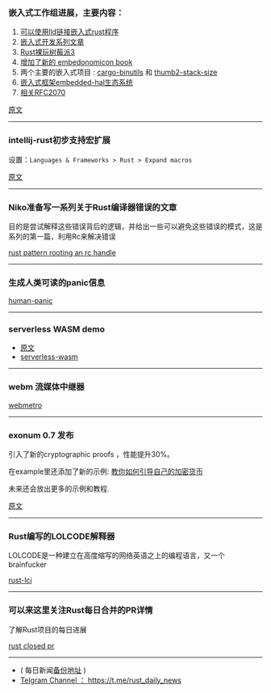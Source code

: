 ### 嵌入式工作组进展，主要内容：


1.  [可以使用lld链接嵌入式rust程序](   https://users.rust-lang.org/t/cortex-m-rt-v0-4-0-now-you-can-link-arm-cortex-m-programs-using-lld/16751)
2.  [嵌入式开发系列文章](  http://ithinuel.me/embedded-rust-why/)
3.  [Rust裸玩树莓派3](  https://github.com/andre-richter/rust-raspi3-tutorial)
4.  [增加了新的 embedonomicon book   ](https://github.com/rust-lang-nursery/embedded-wg/blob/master/books/embedonomicon/README.md)
5.  两个主要的嵌入式项目 :  [cargo-binutils]( https://github.com/japaric/cargo-binutils ) 和  [thumb2-stack-size](https://crates.io/crates/thumb2-stack-size)
6. [ 嵌入式框架embedded-hal生态系统](  https://github.com/rust-embedded/awesome-embedded-rust)
7.  [相关RFC2070](  https://github.com/rust-lang/rust/issues/44489#issuecomment-381324623)

[原文](https://internals.rust-lang.org/t/the-embedded-working-group-newsletter-3/7319)

---


### intellij-rust初步支持宏扩展

设置：`Languages & Frameworks > Rust > Expand macros`

[原文](https://intellij-rust.github.io/2018/04/16/changelog-72.html)

---

###  Niko准备写一系列关于Rust编译器错误的文章


目的是尝试解释这些错误背后的逻辑，并给出一些可以避免这些错误的模式，这是系列的第一篇，利用Rc来解决错误

[rust pattern rooting an rc handle](http://smallcultfollowing.com/babysteps/blog/2018/04/16/rust-pattern-rooting-an-rc-handle/)


---

### 生成人类可读的panic信息

[human-panic](https://github.com/yoshuawuyts/human-panic)

---

### serverless WASM demo

- [原文](https://www.reddit.com/r/rust/comments/8cn72h/fearless_cloud_with_serverless_wasm/)
- [serverless-wasm](https://github.com/geal/serverless-wasm)


---

### webm 流媒体中继器

[webmetro](https://github.com/Tangent128/webmetro)

---

### exonum 0.7 发布

引入了新的cryptographic proofs ，性能提升30%。

在example里还添加了新的示例: [教你如何引导自己的加密货币](https://github.com/exonum/exonum/tree/master/examples/cryptocurrency-advanced )

未来还会放出更多的示例和教程.

[原文](https://exonum.com/blog/blockchainization-exonum-07-on-the-go/)

---

### Rust编写的LOLCODE解释器

LOLCODE是一种建立在高度缩写的网络英语之上的编程语言，又一个brainfucker

[rust-lci](https://github.com/jD91mZM2/rust-lci)

---

###  可以来这里关注Rust每日合并的PR详情

了解Rust项目的每日进展

[rust closed pr](https://github.com/rust-lang/rust/pulls?q=is%3Apr+is%3Aclosed)

---

- ( 每日新闻[备份地址](https://github.com/RustStudy/rust_daily_news) )
- [Telgram Channel ： https://t.me/rust_daily_news ](https://t.me/rust_daily_news )

